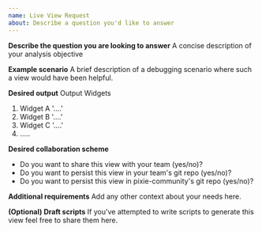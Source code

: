 ```yaml
---
name: Live View Request
about: Describe a question you'd like to answer
---
```


**Describe the question you are looking to answer**
A concise description of your analysis objective

**Example scenario**
A brief description of a debugging scenario where such a view would have been helpful. 

**Desired output**
Output Widgets
1. Widget A '....'
2. Widget B '....'
3. Widget C '....'
4. .....


**Desired collaboration scheme**

- Do you want to share this view with your team (yes/no)?
- Do you want to persist this view in your team's git repo (yes/no)?
- Do you want to persist this view in pixie-community's git repo (yes/no)?


**Additional requirements**
Add any other context about your needs here.


**(Optional) Draft scripts**
If you've attempted to write scripts to generate this view feel free to share them here.


